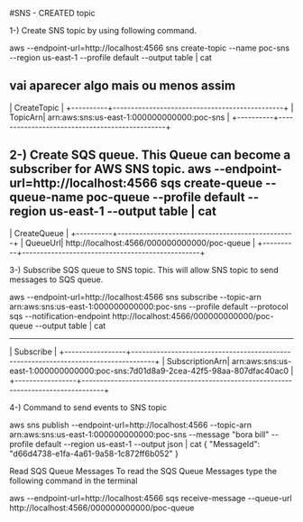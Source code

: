 #SNS - CREATED topic


1-) Create SNS topic by using following command.

 aws --endpoint-url=http://localhost:4566 sns create-topic --name poc-sns --region us-east-1 --profile default --output table | cat

vai aparecer algo mais ou menos assim
------------------------------------------------------------
|                        CreateTopic                       |
+----------+-----------------------------------------------+
|  TopicArn|  arn:aws:sns:us-east-1:000000000000:poc-sns   |
+----------+-----------------------------------------------+

2-) Create SQS queue. This Queue can become a subscriber for AWS SNS topic.
aws --endpoint-url=http://localhost:4566 sqs create-queue --queue-name poc-queue --profile default --region us-east-1 --output table | cat
--------------------------------------------------------------
|                         CreateQueue                        |
+----------+-------------------------------------------------+
|  QueueUrl|  http://localhost:4566/000000000000/poc-queue   |
+----------+-------------------------------------------------+

3-) Subscribe SQS queue to SNS topic. This will allow SNS topic to send messages to SQS queue.

aws --endpoint-url=http://localhost:4566 sns subscribe --topic-arn   arn:aws:sns:us-east-1:000000000000:poc-sns --profile default  --protocol sqs --notification-endpoint http://localhost:4566/000000000000/poc-queue --output table | cat

--------------------------------------------------------------------------------------------------------
|                                               Subscribe                                              |
+-----------------+------------------------------------------------------------------------------------+
|  SubscriptionArn|  arn:aws:sns:us-east-1:000000000000:poc-sns:7d01d8a9-2cea-42f5-98aa-807dfac40ac0   |
+-----------------+------------------------------------------------------------------------------------+

4-) Command to send events to SNS topic

aws sns publish --endpoint-url=http://localhost:4566 --topic-arn arn:aws:sns:us-east-1:000000000000:poc-sns --message "bora bill" --profile default --region us-east-1 --output json | cat
{
    "MessageId": "d66d4738-e1fa-4a61-9a58-1c872ff6b052"
}

Read SQS Queue Messages
To read the SQS Queue Messages type the following command in the terminal

aws --endpoint-url=http://localhost:4566 sqs receive-message --queue-url http://localhost:4566/000000000000/poc-queue

